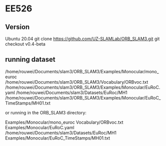 # EE526

## Version
Ubuntu 20.04
git clone https://github.com/UZ-SLAMLab/ORB_SLAM3.git
git checkout v0.4-beta

## running dataset

/home/rouwei/Documents/slam3/ORB_SLAM3/Examples/Monocular/mono_euroc /home/rouwei/Documents/slam3/ORB_SLAM3/Vocabulary/ORBvoc.txt /home/rouwei/Documents/slam3/ORB_SLAM3/Examples/Monocular/EuRoC.yaml /home/rouwei/Documents/slam3/Datasets/EuRoc/MH1 /home/rouwei/Documents/slam3/ORB_SLAM3/Examples/Monocular/EuRoC_TimeStamps/MH01.txt 


or running in the ORB_SLAM3 directory:

Examples/Monocular/mono_euroc Vocabulary/ORBvoc.txt Examples/Monocular/EuRoC.yaml /home/rouwei/Documents/slam3/Datasets/EuRoc/MH1 Examples/Monocular/EuRoC_TimeStamps/MH01.txt 
